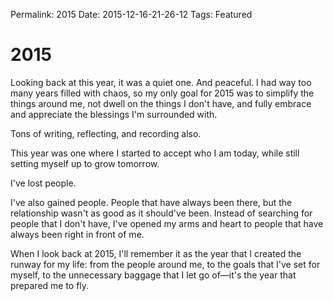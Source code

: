 Permalink: 2015
Date: 2015-12-16-21-26-12
Tags: Featured

# 2015

Looking back at this year, it was a quiet one. And peaceful. I had way too many years filled with chaos, so my only goal for 2015 was to simplify the things around me, not dwell on the things I don't have, and fully embrace and appreciate the blessings I'm surrounded with.

Tons of writing, reflecting, and recording also.

This year was one where I started to accept who I am today, while still setting myself up to grow tomorrow.

I've lost people.

I've also gained people. People that have always been there, but the relationship wasn't as good as it should've been. Instead of searching for people that I don't have, I've opened my arms and heart to people that have always been right in front of me.

When I look back at 2015, I'll remember it as the year that I created the runway for my life: from the people around me, to the goals that I've set for myself, to the unnecessary baggage that I let go of—it's the year that prepared me to fly.